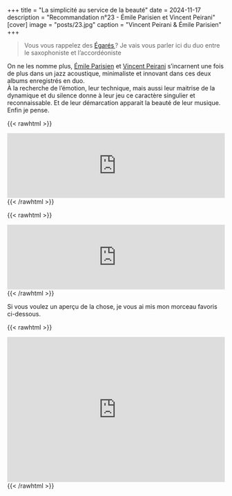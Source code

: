 +++
title = "La simplicité au service de la beauté"
date = 2024-11-17
description = "Recommandation n°23 - Émile Parisien et Vincent Peirani"
[cover]
image = "posts/23.jpg"
caption = "Vincent Peirani & Émile Parisien"
+++

> Vous vous rappelez des [Égarés ](/posts/2-les-égarés/)? Je vais vous parler ici du duo entre le saxophoniste et
> l’accordéoniste

On ne les nomme plus, [Émile Parisien](https://fr.wikipedia.org/wiki/%C3%89mile_Parisien)
et [Vincent Peirani](https://fr.wikipedia.org/wiki/Vincent_Peirani) s’incarnent une fois de plus dans un jazz
acoustique, minimaliste et innovant dans ces deux albums enregistrés en duo.  
À la recherche de l’émotion, leur technique, mais aussi
leur maitrise de la dynamique et du silence donne à leur jeu ce caractère singulier et reconnaissable. Et de leur
démarcation apparait la beauté de leur musique. Enfin je pense.

{{< rawhtml >}}
<iframe width="100%" height="150" src="https://odesli.co/embed/?url=https%3A%2F%2Falbum.link%2Fbelleepoque&theme=light" frameborder="0" allowfullscreen sandbox="allow-same-origin allow-scripts allow-presentation allow-popups allow-popups-to-escape-sandbox" allow="clipboard-read; clipboard-write"></iframe>
{{< /rawhtml >}}

{{< rawhtml >}}
<iframe width="100%" height="150" src="https://odesli.co/embed/?url=https%3A%2F%2Falbum.link%2Fabrazo&theme=light" frameborder="0" allowfullscreen sandbox="allow-same-origin allow-scripts allow-presentation allow-popups allow-popups-to-escape-sandbox" allow="clipboard-read; clipboard-write"></iframe>
{{< /rawhtml >}}

Si vous voulez un aperçu de la chose, je vous ai mis mon morceau favoris ci-dessous.

{{< rawhtml >}}
<div style="max-width:100%;"><div style="position:relative;padding-bottom:calc(56.25% + 52px);height: 0;"><iframe style="position:absolute;top:0;left:0;" width="100%" height="100%" src="https://odesli.co/embed/?url=https%3A%2F%2Fsong.link%2Fvdz0bv83hnnxh&theme=light" frameborder="0" allowfullscreen sandbox="allow-same-origin allow-scripts allow-presentation allow-popups allow-popups-to-escape-sandbox" allow="clipboard-read; clipboard-write"></iframe></div></div>
{{< /rawhtml >}}